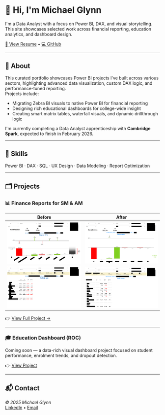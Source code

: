# 👋 Hi, I'm Michael Glynn

I'm a Data Analyst with a focus on Power BI, DAX, and visual storytelling.  
This site showcases selected work across financial reporting, education analytics, and dashboard design.

[📄 View Resume](./resume-michael-glynn.pdf) • [💻 GitHub](https://github.com/michaelglynn-PROJECT-REPO)

---

## 🧠 About

This curated portfolio showcases Power BI projects I've built across various sectors, highlighting advanced data visualization, custom DAX logic, and performance-tuned reporting.  
Projects include:
- Migrating Zebra BI visuals to native Power BI for financial reporting
- Designing rich educational dashboards for college-wide insight
- Creating smart matrix tables, waterfall visuals, and dynamic drillthrough logic

I'm currently completing a Data Analyst apprenticeship with **Cambridge Spark**, expected to finish in February 2026.

---

## 🧰 Skills

Power BI · DAX · SQL · UX Design · Data Modeling · Report Optimization

---

## 🗂 Projects

### 📊 Finance Reports for SM & AM

| Before | After |
|--------|-------|
| ![Before Waterfall](./assets/images/finance_before_waterfall_thumb.png) | ![After Waterfall](./assets/images/finance_after_waterfall_thumb.png) |
| ![Before Matrix](./assets/images/finance_before_matrix_thumb.png) | ![After Matrix](./assets/images/finance_after_matrix_thumb.png) |

👉 [View Full Project →](./projects/finance-zebrabi/)

---

### 🎓 Education Dashboard (ROC)

Coming soon — a data-rich visual dashboard project focused on student performance, enrolment trends, and dropout detection.

👉 [View Project](./projects/mis-dashboard)

---

## 📬 Contact

_© 2025 Michael Glynn_  
[LinkedIn](https://linkedin.com/in/yourprofile) • [Email](mailto:michaelglynn@hotmail.com)
